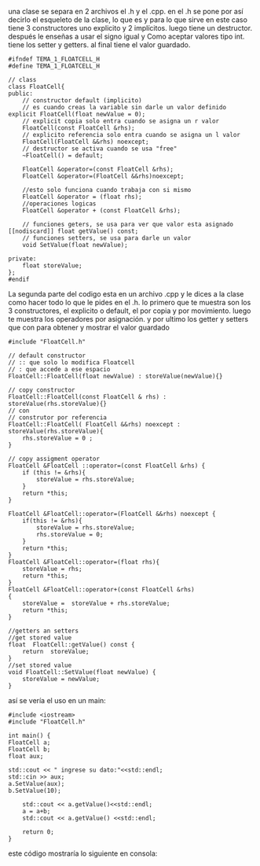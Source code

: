 una clase se separa en 2 archivos el .h y el .cpp.
en el .h se pone por así decirlo el esqueleto de la clase, lo que es y para lo que sirve en este caso tiene 3 constructores uno explicito y 2 implícitos.
luego tiene un destructor.
después le enseñas a usar el signo igual y Como aceptar valores tipo int.
tiene los setter y getters.
al final tiene el valor guardado.
````
#ifndef TEMA_1_FLOATCELL_H  
#define TEMA_1_FLOATCELL_H  
  
// class  
class FloatCell{  
public:  
    // constructor default (implicito)  
    // es cuando creas la variable sin darle un valor definido    explicit FloatCell(float newValue = 0);  
    // explicit copia solo entra cuando se asigna un r valor  
    FloatCell(const FloatCell &rhs);  
    // explicito referencia solo entra cuando se asigna un l valor  
    FloatCell(FloatCell &&rhs) noexcept;  
    // destructor se activa cuando se usa "free"  
    ~FloatCell() = default;  
  
    FloatCell &operator=(const FloatCell &rhs);  
    FloatCell &operator=(FloatCell &&rhs)noexcept;  
  
    //esto solo funciona cuando trabaja con si mismo  
    FloatCell &operator = (float rhs);  
    //operaciones logicas  
    FloatCell &operator + (const FloatCell &rhs);  
 
    // funciones geters, se usa para ver que valor esta asignado    [[nodiscard]] float getValue() const;  
    // funciones setters, se usa para darle un valor  
    void SetValue(float newValue);  
  
private:  
    float storeValue;  
};  
#endif
````
La segunda parte del codigo esta en un archivo .cpp y le dices a la clase como hacer todo lo que le pides en el .h.
lo primero que te muestra son los 3 constructores, el explicito o default, el por copia y por movimiento.
luego te muestra los operadores por asignación.
y por ultimo los getter y setters que con para obtener y mostrar el valor guardado
````
#include "FloatCell.h"  
  
// default constructor  
// :: que solo lo modifica Floatcell  
// : que accede a ese espacio  
FloatCell::FloatCell(float newValue) : storeValue(newValue){}  
  
// copy constructor  
FloatCell::FloatCell(const FloatCell & rhs) : storeValue(rhs.storeValue){}  
// con  
// construtor por referencia  
FloatCell::FloatCell( FloatCell &&rhs) noexcept : storeValue(rhs.storeValue){  
    rhs.storeValue = 0 ;  
}  
  
// copy assigment operator  
FloatCell &FloatCell ::operator=(const FloatCell &rhs) {  
    if (this != &rhs){  
        storeValue = rhs.storeValue;  
    }  
    return *this;  
}  
  
FloatCell &FloatCell::operator=(FloatCell &&rhs) noexcept {  
    if(this != &rhs){  
        storeValue = rhs.storeValue;  
        rhs.storeValue = 0;  
    }  
    return *this;  
}  
FloatCell &FloatCell::operator=(float rhs){  
    storeValue = rhs;  
    return *this;  
}  
FloatCell &FloatCell::operator+(const FloatCell &rhs)  
{  
    storeValue =  storeValue + rhs.storeValue;  
    return *this;  
}  
  
//getters an setters  
//get stored value  
float  FloatCell::getValue() const {  
    return  storeValue;  
}  
//set stored value  
void FloatCell::SetValue(float newValue) {  
    storeValue = newValue;  
}
````
así se vería el uso en un main:
````
#include <iostream>  
#include "FloatCell.h"  
  
int main() {  
FloatCell a;  
FloatCell b;  
float aux;  
  
std::cout << " ingrese su dato:"<<std::endl;  
std::cin >> aux;  
a.SetValue(aux);  
b.SetValue(10);  
  
    std::cout << a.getValue()<<std::endl;  
    a = a+b;  
    std::cout << a.getValue() <<std::endl;  
  
    return 0;  
}
````
este código mostraría lo siguiente en consola: